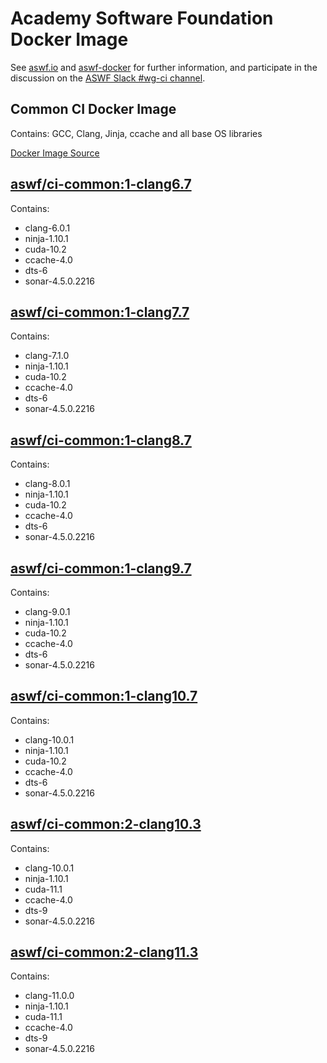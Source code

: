 <!--
Copyright (c) Contributors to the aswf-docker Project. All rights reserved.
SPDX-License-Identifier: Apache-2.0

Warning: this file is automatically generated from a template!
-->

# Academy Software Foundation Docker Image

See [aswf.io](https://aswf.io) and [aswf-docker](https://github.com/AcademySoftwareFoundation/aswf-docker)
for further information, and participate in the discussion on the
[ASWF Slack #wg-ci channel](https://academysoftwarefdn.slack.com/archives/C0169RX7MMK).

## Common CI Docker Image

Contains: GCC, Clang, Jinja, ccache and all base OS libraries

[Docker Image Source](https://github.com/AcademySoftwareFoundation/aswf-docker/blob/master/ci-common/Dockerfile)

## [aswf/ci-common:1-clang6.7](https://hub.docker.com/r/aswf/ci-common/tags?page=1&name=1-clang6.7)

Contains:
* clang-6.0.1
* ninja-1.10.1
* cuda-10.2
* ccache-4.0
* dts-6
* sonar-4.5.0.2216

## [aswf/ci-common:1-clang7.7](https://hub.docker.com/r/aswf/ci-common/tags?page=1&name=1-clang7.7)

Contains:
* clang-7.1.0
* ninja-1.10.1
* cuda-10.2
* ccache-4.0
* dts-6
* sonar-4.5.0.2216

## [aswf/ci-common:1-clang8.7](https://hub.docker.com/r/aswf/ci-common/tags?page=1&name=1-clang8.7)

Contains:
* clang-8.0.1
* ninja-1.10.1
* cuda-10.2
* ccache-4.0
* dts-6
* sonar-4.5.0.2216

## [aswf/ci-common:1-clang9.7](https://hub.docker.com/r/aswf/ci-common/tags?page=1&name=1-clang9.7)

Contains:
* clang-9.0.1
* ninja-1.10.1
* cuda-10.2
* ccache-4.0
* dts-6
* sonar-4.5.0.2216

## [aswf/ci-common:1-clang10.7](https://hub.docker.com/r/aswf/ci-common/tags?page=1&name=1-clang10.7)

Contains:
* clang-10.0.1
* ninja-1.10.1
* cuda-10.2
* ccache-4.0
* dts-6
* sonar-4.5.0.2216

## [aswf/ci-common:2-clang10.3](https://hub.docker.com/r/aswf/ci-common/tags?page=1&name=2-clang10.3)

Contains:
* clang-10.0.1
* ninja-1.10.1
* cuda-11.1
* ccache-4.0
* dts-9
* sonar-4.5.0.2216

## [aswf/ci-common:2-clang11.3](https://hub.docker.com/r/aswf/ci-common/tags?page=1&name=2-clang11.3)

Contains:
* clang-11.0.0
* ninja-1.10.1
* cuda-11.1
* ccache-4.0
* dts-9
* sonar-4.5.0.2216

